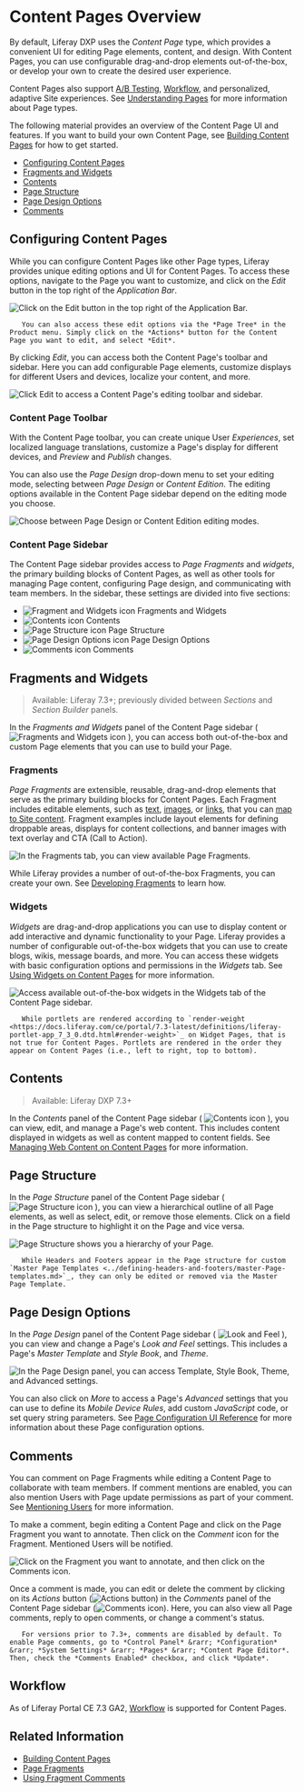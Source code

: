 # Content Pages Overview

By default, Liferay DXP uses the *Content Page* type, which provides a convenient UI for editing Page elements, content, and design. With Content Pages, you can use configurable drag-and-drop elements out-of-the-box, or develop your own to create the desired user experience.

Content Pages also support [A/B Testing](./ab-testing), [Workflow](../../../process-automation/workflow/user-guide/introduction-to-workflow.md), and personalized, adaptive Site experiences. See [Understanding Pages](./../understanding-pages/understanding-pages.md) for more information about Page types.

The following material provides an overview of the Content Page UI and features. If you want to build your own Content Page, see [Building Content Pages](./building-content-pages.md) for how to get started.

* [Configuring Content Pages](#configuring-content-pages)
* [Fragments and Widgets](#fragments-and-widgets)
* [Contents](#contents)
* [Page Structure](#Page-structure)
* [Page Design Options](#Page-design-options)
* [Comments](#comments)

## Configuring Content Pages

While you can configure Content Pages like other Page types, Liferay provides unique editing options and UI for Content Pages. To access these options, navigate to the Page you want to customize, and click on the *Edit* button in the top right of the *Application Bar*.

![Click on the Edit button in the top right of the Application Bar.](./content-pages-overview/images/01.png)

```tip::
   You can also access these edit options via the *Page Tree* in the Product menu. Simply click on the *Actions* button for the Content Page you want to edit, and select *Edit*.
```

By clicking *Edit*, you can access both the Content Page's toolbar and sidebar. Here you can add configurable Page elements, customize displays for different Users and devices, localize your content, and more.

![Click Edit to access a Content Page's editing toolbar and sidebar.](./content-pages-overview/images/02.png)

### Content Page Toolbar

With the Content Page toolbar, you can create unique User *Experiences*, set localized language translations, customize a Page's display for different devices, and *Preview* and *Publish* changes.

You can also use the *Page Design* drop-down menu to set your editing mode, selecting between *Page Design* or *Content Edition*. The editing options available in the Content Page sidebar depend on the editing mode you choose.

![Choose between Page Design or Content Edition editing modes.](./content-pages-overview/images/04.png)

### Content Page Sidebar

The Content Page sidebar provides access to *Page Fragments* and *widgets*, the primary building blocks of Content Pages, as well as other tools for managing Page content, configuring Page design, and communicating with team members. In the sidebar, these settings are divided into five sections:

* ![Fragment and Widgets icon](./../../../images/icon-cards2.png) Fragments and Widgets
* ![Contents icon](./../../../images/icon-list-ul.png) Contents
* ![Page Structure icon](./../../../images/icon-pages-tree-light.png) Page Structure
* ![Page Design Options icon](./../../../images/icon-format.png) Page Design Options
* ![Comments icon](./../../../images/icon-comments-light.png) Comments

## Fragments and Widgets

> Available: Liferay 7.3+; previously divided between *Sections* and *Section Builder* panels.

In the *Fragments and Widgets* panel of the Content Page sidebar ( ![Fragments and Widgets icon](./../../../images/icon-cards2.png) ), you can access both out-of-the-box and custom Page elements that you can use to build your Page.

### Fragments

*Page Fragments* are extensible, reusable, drag-and-drop elements that serve as the primary building blocks for Content Pages. Each Fragment includes editable elements, such as [text](./building-content-pages.md#editing-text), [images](./building-content-pages.md#editing-an-image), or [links](./building-content-pages.md#editing-a-hyperlink), that you can [map to Site content](./building-content-pages.md#mapping-content). Fragment examples include layout elements for defining droppable areas, displays for content collections, and banner images with text overlay and CTA (Call to Action).

![In the Fragments tab, you can view available Page Fragments.](./content-pages-overview/images/05.png)

While Liferay provides a number of out-of-the-box Fragments, you can create your own. See [Developing Fragments](../../developer-guide/developing-Page-fragments/developing-fragments-intro.md) to learn how.

### Widgets

*Widgets* are drag-and-drop applications you can use to display content or add interactive and dynamic functionality to your Page. Liferay provides a number of configurable out-of-the-box widgets that you can use to create blogs, wikis, message boards, and more. You can access these widgets with basic configuration options and permissions in the *Widgets* tab. See [Using Widgets on Content Pages](./using-widgets-on-a-content-Page.md) for more information.

![Access available out-of-the-box widgets in the Widgets tab of the Content Page sidebar.](./content-pages-overview/images/06.png)

```note::
   While portlets are rendered according to `render-weight <https://docs.liferay.com/ce/portal/7.3-latest/definitions/liferay-portlet-app_7_3_0.dtd.html#render-weight>`_ on Widget Pages, that is not true for Content Pages. Portlets are rendered in the order they appear on Content Pages (i.e., left to right, top to bottom).
```

## Contents

> Available: Liferay DXP 7.3+

In the *Contents* panel of the Content Page sidebar ( ![Contents icon](./../../../images/icon-list-ul.png) ), you can view, edit, and manage a Page's web content. This includes content displayed in widgets as well as content mapped to content fields. See [Managing Web Content on Content Pages](./managing-web-content-on-content-pages.md) for more information.

## Page Structure

In the *Page Structure* panel of the Content Page sidebar ( ![Page Structure icon](./../../../images/icon-pages-tree-light.png) ), you can view a hierarchical outline of all Page elements, as well as select, edit, or remove those elements. Click on a field in the Page structure to highlight it on the Page and vice versa.

![Page Structure shows you a hierarchy of your Page.](./content-pages-overview/images/07.png)

```note::
   While Headers and Footers appear in the Page structure for custom `Master Page Templates <../defining-headers-and-footers/master-Page-templates.md>`_, they can only be edited or removed via the Master Page Template.
```

## Page Design Options

In the *Page Design* panel of the Content Page sidebar ( ![Look and Feel](./../../../images/icon-format.png) ), you can view and change a Page's *Look and Feel* settings. This includes a Page's *Master Template* and *Style Book*, and *Theme*.

![In the Page Design panel, you can access Template, Style Book, Theme, and Advanced settings.](./content-pages-overview/images/08.png)

You can also click on *More* to access a Page's *Advanced* settings that you can use to define its *Mobile Device Rules*, add custom *JavaScript* code, or set query string parameters. See [Page Configuration UI Reference](./Page-configuration-ui-reference.md) for more information about these Page configuration options.

## Comments

You can comment on Page Fragments while editing a Content Page to collaborate with team members. If comment mentions are enabled, you can also mention Users with Page update permissions as part of your comment. See [Mentioning Users](./../../../collaboration-and-social/notifications-and-requests/user-guide/mentioning-users.md) for more information.

To make a comment, begin editing a Content Page and click on the Page Fragment you want to annotate. Then click on the *Comment* icon for the Fragment. Mentioned Users will be notified.

![Click on the Fragment you want to annotate, and then click on the Comments icon.](./content-pages-overview/images/09.png)

Once a comment is made, you can edit or delete the comment by clicking on its *Actions* button (![Actions button](./../../../images/icon-staging-bar-options.png)) in the *Comments* panel of the Content Page sidebar (![Comments icon](./../../../images/icon-comments-light.png)). Here, you can also view all Page comments, reply to open comments, or change a comment's status.

```note::
   For versions prior to 7.3+, comments are disabled by default. To enable Page comments, go to *Control Panel* &rarr; *Configuration* &rarr; *System Settings* &rarr; *Pages* &rarr; *Content Page Editor*. Then, check the *Comments Enabled* checkbox, and click *Update*.
```

## Workflow

As of Liferay Portal CE 7.3 GA2, [Workflow](../../../process-automation/workflow/user-guide/introduction-to-workflow.md) is supported for Content Pages.

## Related Information

* [Building Content Pages](./building-content-pages.md)
* [Page Fragments](../../displaying-content/using-fragments/using-Page-fragments.md)
* [Using Fragment Comments](./using-Fragment-comments.md)
